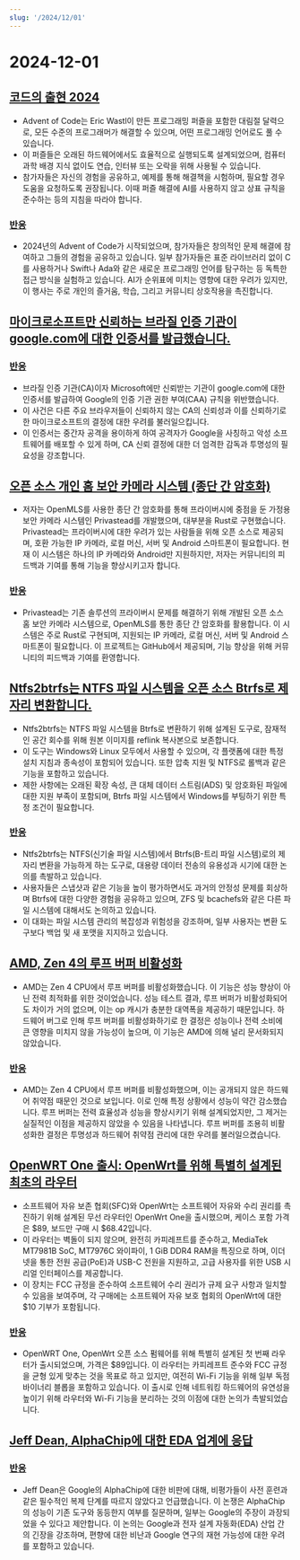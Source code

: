 ```yaml
---
slug: '/2024/12/01'
---
```


# 2024-12-01

## [코드의 출현 2024](https://adventofcode.com/2024/about)

- Advent of Code는 Eric Wastl이 만든 프로그래밍 퍼즐을 포함한 대림절 달력으로, 모든 수준의 프로그래머가 해결할 수 있으며, 어떤 프로그래밍 언어로도 풀 수 있습니다.
- 이 퍼즐들은 오래된 하드웨어에서도 효율적으로 실행되도록 설계되었으며, 컴퓨터 과학 배경 지식 없이도 연습, 인터뷰 또는 오락을 위해 사용될 수 있습니다.
- 참가자들은 자신의 경험을 공유하고, 예제를 통해 해결책을 시험하며, 필요할 경우 도움을 요청하도록 권장됩니다. 이때 퍼즐 해결에 AI를 사용하지 않고 상표 규칙을 준수하는 등의 지침을 따라야 합니다.

### [반응](https://news.ycombinator.com/item?id=42287231)

- 2024년의 Advent of Code가 시작되었으며, 참가자들은 창의적인 문제 해결에 참여하고 그들의 경험을 공유하고 있습니다. 일부 참가자들은 표준 라이브러리 없이 C를 사용하거나 Swift나 Ada와 같은 새로운 프로그래밍 언어를 탐구하는 등 독특한 접근 방식을 실험하고 있습니다. AI가 순위표에 미치는 영향에 대한 우려가 있지만, 이 행사는 주로 개인의 즐거움, 학습, 그리고 커뮤니티 상호작용을 촉진합니다.

## [마이크로소프트만 신뢰하는 브라질 인증 기관이 google.com에 대한 인증서를 발급했습니다.](https://follow.agwa.name/notice/AoZSMI38xcA3TrN1sm)

### [반응](https://news.ycombinator.com/item?id=42284202)

- 브라질 인증 기관(CA)이자 Microsoft에만 신뢰받는 기관이 google.com에 대한 인증서를 발급하여 Google의 인증 기관 권한 부여(CAA) 규칙을 위반했습니다.
- 이 사건은 다른 주요 브라우저들이 신뢰하지 않는 CA의 신뢰성과 이를 신뢰하기로 한 마이크로소프트의 결정에 대한 우려를 불러일으킵니다.
- 이 인증서는 중간자 공격을 용이하게 하여 공격자가 Google을 사칭하고 악성 소프트웨어를 배포할 수 있게 하며, CA 신뢰 결정에 대한 더 엄격한 감독과 투명성의 필요성을 강조합니다.

## [오픈 소스 개인 홈 보안 카메라 시스템 (종단 간 암호화)](https://github.com/privastead/privastead)

- 저자는 OpenMLS를 사용한 종단 간 암호화를 통해 프라이버시에 중점을 둔 가정용 보안 카메라 시스템인 Privastead를 개발했으며, 대부분을 Rust로 구현했습니다. Privastead는 프라이버시에 대한 우려가 있는 사람들을 위해 오픈 소스로 제공되며, 호환 가능한 IP 카메라, 로컬 머신, 서버 및 Android 스마트폰이 필요합니다. 현재 이 시스템은 하나의 IP 카메라와 Android만 지원하지만, 저자는 커뮤니티의 피드백과 기여를 통해 기능을 향상시키고자 합니다.

### [반응](https://news.ycombinator.com/item?id=42284412)

- Privastead는 기존 솔루션의 프라이버시 문제를 해결하기 위해 개발된 오픈 소스 홈 보안 카메라 시스템으로, OpenMLS를 통한 종단 간 암호화를 활용합니다. 이 시스템은 주로 Rust로 구현되며, 지원되는 IP 카메라, 로컬 머신, 서버 및 Android 스마트폰이 필요합니다. 이 프로젝트는 GitHub에서 제공되며, 기능 향상을 위해 커뮤니티의 피드백과 기여를 환영합니다.

## [Ntfs2btrfs는 NTFS 파일 시스템을 오픈 소스 Btrfs로 제자리 변환합니다.](https://github.com/maharmstone/ntfs2btrfs)

- Ntfs2btrfs는 NTFS 파일 시스템을 Btrfs로 변환하기 위해 설계된 도구로, 잠재적인 공간 회수를 위해 원본 이미지를 reflink 복사본으로 보존합니다.
- 이 도구는 Windows와 Linux 모두에서 사용할 수 있으며, 각 플랫폼에 대한 특정 설치 지침과 종속성이 포함되어 있습니다. 또한 압축 지원 및 NTFS로 롤백과 같은 기능을 포함하고 있습니다.
- 제한 사항에는 오래된 확장 속성, 큰 대체 데이터 스트림(ADS) 및 암호화된 파일에 대한 지원 부족이 포함되며, Btrfs 파일 시스템에서 Windows를 부팅하기 위한 특정 조건이 필요합니다.

### [반응](https://news.ycombinator.com/item?id=42283950)

- Ntfs2btrfs는 NTFS(신기술 파일 시스템)에서 Btrfs(B-트리 파일 시스템)로의 제자리 변환을 가능하게 하는 도구로, 대용량 데이터 전송의 유용성과 시기에 대한 논의를 촉발하고 있습니다.
- 사용자들은 스냅샷과 같은 기능을 높이 평가하면서도 과거의 안정성 문제를 회상하며 Btrfs에 대한 다양한 경험을 공유하고 있으며, ZFS 및 bcachefs와 같은 다른 파일 시스템에 대해서도 논의하고 있습니다.
- 이 대화는 파일 시스템 관리의 복잡성과 위험성을 강조하며, 일부 사용자는 변환 도구보다 백업 및 새 포맷을 지지하고 있습니다.

## [AMD, Zen 4의 루프 버퍼 비활성화](https://chipsandcheese.com/p/amd-disables-zen-4s-loop-buffer)

- AMD는 Zen 4 CPU에서 루프 버퍼를 비활성화했습니다. 이 기능은 성능 향상이 아닌 전력 최적화를 위한 것이었습니다. 성능 테스트 결과, 루프 버퍼가 비활성화되어도 차이가 거의 없으며, 이는 op 캐시가 충분한 대역폭을 제공하기 때문입니다. 하드웨어 버그로 인해 루프 버퍼를 비활성화하기로 한 결정은 성능이나 전력 소비에 큰 영향을 미치지 않을 가능성이 높으며, 이 기능은 AMD에 의해 널리 문서화되지 않았습니다.

### [반응](https://news.ycombinator.com/item?id=42283933)

- AMD는 Zen 4 CPU에서 루프 버퍼를 비활성화했으며, 이는 공개되지 않은 하드웨어 취약점 때문인 것으로 보입니다. 이로 인해 특정 상황에서 성능이 약간 감소했습니다. 루프 버퍼는 전력 효율성과 성능을 향상시키기 위해 설계되었지만, 그 제거는 실질적인 이점을 제공하지 않았을 수 있음을 나타냅니다. 루프 버퍼를 조용히 비활성화한 결정은 투명성과 하드웨어 취약점 관리에 대한 우려를 불러일으켰습니다.

## [OpenWRT One 출시: OpenWrt를 위해 특별히 설계된 최초의 라우터](https://sfconservancy.org/news/2024/nov/29/openwrt-one-wireless-router-now-ships-black-friday/)

- 소프트웨어 자유 보존 협회(SFC)와 OpenWrt는 소프트웨어 자유와 수리 권리를 촉진하기 위해 설계된 무선 라우터인 OpenWrt One을 출시했으며, 케이스 포함 가격은 $89, 보드만 구매 시 $68.42입니다.
- 이 라우터는 벽돌이 되지 않으며, 완전히 카피레프트를 준수하고, MediaTek MT7981B SoC, MT7976C 와이파이, 1 GiB DDR4 RAM을 특징으로 하며, 이더넷을 통한 전원 공급(PoE)과 USB-C 전원을 지원하고, 고급 사용자를 위한 USB 시리얼 인터페이스를 제공합니다.
- 이 장치는 FCC 규정을 준수하여 소프트웨어 수리 권리가 규제 요구 사항과 일치할 수 있음을 보여주며, 각 구매에는 소프트웨어 자유 보호 협회의 OpenWrt에 대한 $10 기부가 포함됩니다.

### [반응](https://news.ycombinator.com/item?id=42285689)

- OpenWRT One, OpenWrt 오픈 소스 펌웨어를 위해 특별히 설계된 첫 번째 라우터가 출시되었으며, 가격은 $89입니다. 이 라우터는 카피레프트 준수와 FCC 규정을 균형 있게 맞추는 것을 목표로 하고 있지만, 여전히 Wi-Fi 기능을 위해 일부 독점 바이너리 블롭을 포함하고 있습니다. 이 출시로 인해 네트워킹 하드웨어의 유연성을 높이기 위해 라우터와 Wi-Fi 기능을 분리하는 것의 이점에 대한 논의가 촉발되었습니다.

## [Jeff Dean, AlphaChip에 대한 EDA 업계에 응답](https://twitter.com/JeffDean/status/1858540085794451906)

### [반응](https://news.ycombinator.com/item?id=42285128)

- Jeff Dean은 Google의 AlphaChip에 대한 비판에 대해, 비평가들이 사전 훈련과 같은 필수적인 복제 단계를 따르지 않았다고 언급했습니다. 이 논쟁은 AlphaChip의 성능이 기존 도구와 동등한지 여부를 질문하며, 일부는 Google의 주장이 과장되었을 수 있다고 제안합니다. 이 논의는 Google과 전자 설계 자동화(EDA) 산업 간의 긴장을 강조하며, 편향에 대한 비난과 Google 연구의 재현 가능성에 대한 우려를 포함하고 있습니다.

<head>
  <meta property="og:title" content="코드의 출현 2024" />
  <meta property="og:type" content="website" />
  <meta property="og:image" content="https://og.cho.sh/api/og/?title=%EC%BD%94%EB%93%9C%EC%9D%98%20%EC%B6%9C%ED%98%84%202024&subheading=2024%EB%85%84%2012%EC%9B%94%201%EC%9D%BC%20%EC%9D%BC%EC%9A%94%EC%9D%BC%3A%20%ED%95%B4%EC%BB%A4%EB%89%B4%EC%8A%A4%20%EC%9A%94%EC%95%BD" />
</head>
